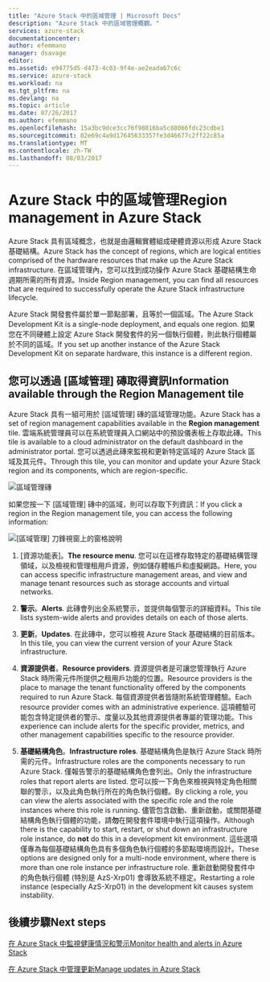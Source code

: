 ```yaml
---
title: "Azure Stack 中的區域管理 | Microsoft Docs"
description: "Azure Stack 中的區域管理概觀。"
services: azure-stack
documentationcenter: 
author: efemmano
manager: dsavage
editor: 
ms.assetid: e94775d5-d473-4c03-9f4e-ae2eada67c6c
ms.service: azure-stack
ms.workload: na
ms.tgt_pltfrm: na
ms.devlang: na
ms.topic: article
ms.date: 07/26/2017
ms.author: efemmano
ms.openlocfilehash: 15a3bc9dce3cc76f98816ba5c88066fdc23cdbe1
ms.sourcegitcommit: 02e69c4a9d17645633357fe3d46677c2ff22c85a
ms.translationtype: MT
ms.contentlocale: zh-TW
ms.lasthandoff: 08/03/2017
---
```

# <a name="region-management-in-azure-stack"></a><span data-ttu-id="bb3d3-103">Azure Stack 中的區域管理</span><span class="sxs-lookup"><span data-stu-id="bb3d3-103">Region management in Azure Stack</span></span>
<span data-ttu-id="bb3d3-104">Azure Stack 具有區域概念，也就是由邏輯實體組成硬體資源以形成 Azure Stack 基礎結構。</span><span class="sxs-lookup"><span data-stu-id="bb3d3-104">Azure Stack has the concept of regions, which are logical entities comprised of the hardware resources that make up the Azure Stack infrastructure.</span></span> <span data-ttu-id="bb3d3-105">在區域管理內，您可以找到成功操作 Azure Stack 基礎結構生命週期所需的所有資源。</span><span class="sxs-lookup"><span data-stu-id="bb3d3-105">Inside Region management, you can find all resources that are required to successfully operate the Azure Stack infrastructure lifecycle.</span></span>

<span data-ttu-id="bb3d3-106">Azure Stack 開發套件屬於單一節點部署，且等於一個區域。</span><span class="sxs-lookup"><span data-stu-id="bb3d3-106">The Azure Stack Development Kit is a single-node deployment, and equals one region.</span></span> <span data-ttu-id="bb3d3-107">如果您在不同硬體上設定 Azure Stack 開發套件的另一個執行個體，則此執行個體屬於不同的區域。</span><span class="sxs-lookup"><span data-stu-id="bb3d3-107">If you set up another instance of the Azure Stack Development Kit on separate hardware, this instance is a different region.</span></span>

## <a name="information-available-through-the-region-management-tile"></a><span data-ttu-id="bb3d3-108">您可以透過 [區域管理] 磚取得資訊</span><span class="sxs-lookup"><span data-stu-id="bb3d3-108">Information available through the Region Management tile</span></span>
<span data-ttu-id="bb3d3-109">Azure Stack 具有一組可用於 [區域管理] 磚的區域管理功能。</span><span class="sxs-lookup"><span data-stu-id="bb3d3-109">Azure Stack has a set of region management capabilities available in the **Region management** tile.</span></span> <span data-ttu-id="bb3d3-110">雲端系統管理員可以在系統管理員入口網站中的預設儀表板上存取此磚。</span><span class="sxs-lookup"><span data-stu-id="bb3d3-110">This tile is available to a cloud administrator on the default dashboard in the administrator portal.</span></span> <span data-ttu-id="bb3d3-111">您可以透過此磚來監視和更新特定區域的 Azure Stack 區域及其元件。</span><span class="sxs-lookup"><span data-stu-id="bb3d3-111">Through this tile, you can monitor and update your Azure Stack region and its components, which are region-specific.</span></span>

 ![區域管理磚](media/azure-stack-manage-region/image1.png)

 <span data-ttu-id="bb3d3-113">如果您按一下 [區域管理] 磚中的區域，則可以存取下列資訊：</span><span class="sxs-lookup"><span data-stu-id="bb3d3-113">If you click a region in the Region management tile, you can access the following information:</span></span>

  ![[區域管理] 刀鋒視窗上的窗格說明](media/azure-stack-manage-region/image2.png)

1. <span data-ttu-id="bb3d3-115">[資源功能表]。</span><span class="sxs-lookup"><span data-stu-id="bb3d3-115">**The resource menu**.</span></span> <span data-ttu-id="bb3d3-116">您可以在這裡存取特定的基礎結構管理領域，以及檢視和管理租用戶資源，例如儲存體帳戶和虛擬網路。</span><span class="sxs-lookup"><span data-stu-id="bb3d3-116">Here, you can access specific infrastructure management areas, and view and manage tenant resources such as storage accounts and virtual networks.</span></span>

2. <span data-ttu-id="bb3d3-117">**警示**。</span><span class="sxs-lookup"><span data-stu-id="bb3d3-117">**Alerts**.</span></span> <span data-ttu-id="bb3d3-118">此磚會列出全系統警示，並提供每個警示的詳細資料。</span><span class="sxs-lookup"><span data-stu-id="bb3d3-118">This tile lists system-wide alerts and provides details on each of those alerts.</span></span>

3. <span data-ttu-id="bb3d3-119">**更新**。</span><span class="sxs-lookup"><span data-stu-id="bb3d3-119">**Updates**.</span></span> <span data-ttu-id="bb3d3-120">在此磚中，您可以檢視 Azure Stack 基礎結構的目前版本。</span><span class="sxs-lookup"><span data-stu-id="bb3d3-120">In this tile, you can view the current version of your Azure Stack infrastructure.</span></span>

4. <span data-ttu-id="bb3d3-121">**資源提供者**。</span><span class="sxs-lookup"><span data-stu-id="bb3d3-121">**Resource providers**.</span></span> <span data-ttu-id="bb3d3-122">資源提供者是可讓您管理執行 Azure Stack 時所需元件所提供之租用戶功能的位置。</span><span class="sxs-lookup"><span data-stu-id="bb3d3-122">Resource providers is the place to manage the tenant functionality offered by the components required to run Azure Stack.</span></span> <span data-ttu-id="bb3d3-123">每個資源提供者皆隨附系統管理體驗。</span><span class="sxs-lookup"><span data-stu-id="bb3d3-123">Each resource provider comes with an administrative experience.</span></span> <span data-ttu-id="bb3d3-124">這項體驗可能包含特定提供者的警示、度量以及其他資源提供者專屬的管理功能。</span><span class="sxs-lookup"><span data-stu-id="bb3d3-124">This experience can include alerts for the specific provider, metrics, and other management capabilities specific to the resource provider.</span></span>
 
5. <span data-ttu-id="bb3d3-125">**基礎結構角色**。</span><span class="sxs-lookup"><span data-stu-id="bb3d3-125">**Infrastructure roles**.</span></span> <span data-ttu-id="bb3d3-126">基礎結構角色是執行 Azure Stack 時所需的元件。</span><span class="sxs-lookup"><span data-stu-id="bb3d3-126">Infrastructure roles are the components necessary to run Azure Stack.</span></span> <span data-ttu-id="bb3d3-127">僅報告警示的基礎結構角色會列出。</span><span class="sxs-lookup"><span data-stu-id="bb3d3-127">Only the infrastructure roles that report alerts are listed.</span></span> <span data-ttu-id="bb3d3-128">您可以按一下角色來檢視與特定角色相關聯的警示，以及此角色執行所在的角色執行個體。</span><span class="sxs-lookup"><span data-stu-id="bb3d3-128">By clicking a role, you can view the alerts associated with the specific role and the role instances where this role is running.</span></span> <span data-ttu-id="bb3d3-129">儘管包含啟動、重新啟動，或關閉基礎結構角色執行個體的功能，請**勿**在開發套件環境中執行這項操作。</span><span class="sxs-lookup"><span data-stu-id="bb3d3-129">Although there is the capability to start, restart, or shut down an infrastructure role instance, do **not** do this in a development kit environment.</span></span> <span data-ttu-id="bb3d3-130">這些選項僅專為每個基礎結構角色具有多個角色執行個體的多節點環境而設計。</span><span class="sxs-lookup"><span data-stu-id="bb3d3-130">These options are designed only for a multi-node environment, where there is more than one role instance per infrastructure role.</span></span> <span data-ttu-id="bb3d3-131">重新啟動開發套件中的角色執行個體 (特別是 AzS-Xrp01) 會導致系統不穩定。</span><span class="sxs-lookup"><span data-stu-id="bb3d3-131">Restarting a role instance (especially AzS-Xrp01) in the development kit causes system instability.</span></span>

## <a name="next-steps"></a><span data-ttu-id="bb3d3-132">後續步驟</span><span class="sxs-lookup"><span data-stu-id="bb3d3-132">Next steps</span></span>
[<span data-ttu-id="bb3d3-133">在 Azure Stack 中監視健康情況和警示</span><span class="sxs-lookup"><span data-stu-id="bb3d3-133">Monitor health and alerts in Azure Stack</span></span>](azure-stack-monitor-health.md)

[<span data-ttu-id="bb3d3-134">在 Azure Stack 中管理更新</span><span class="sxs-lookup"><span data-stu-id="bb3d3-134">Manage updates in Azure Stack</span></span>](azure-stack-updates.md)






